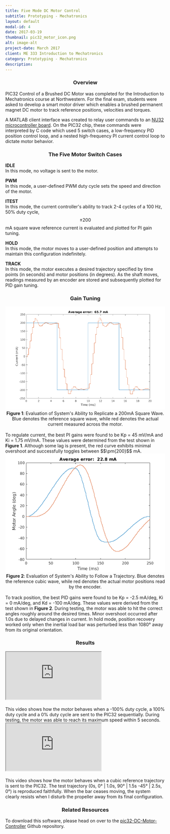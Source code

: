 ```yaml
---
title: Five Mode DC Motor Control
subtitle: Prototyping - Mechatronics
layout: default
modal-id: 4
date: 2017-03-19
thumbnail: pic32_motor_icon.png
alt: image-alt
project-date: March 2017
client: ME 333 Introduction to Mechatronics
category: Prototyping - Mechatronics
description:
---
```

<center><h3>Overview</h3></center>
PIC32 Control of a Brushed DC Motor was completed for the Introduction to Mechatronics course at Northwestern. For the final exam, students were asked to develop a smart motor driver which enables a brushed permanent magnet DC motor to track reference positions, velocities and torques.

A MATLAB client interface was created to relay user commands to an <a href="http://hades.mech.northwestern.edu/index.php/NU32#The_NU32">NU32 microcontroller board</a>. On the PIC32 chip, these commands were interpreted by C code which used 5 switch cases, a low-frequency PID position control loop, and a nested high-frequency PI current control loop to dictate motor behavior.   

<center><h3>The Five Motor Switch Cases</h3></center>
<b>IDLE</b><br>
In this mode, no voltage is sent to the motor.

<b>PWM</b><br>
In this mode, a user-defined PWM duty cycle sets the speed and direction of the motor.

<b>ITEST</b><br>
In this mode, the current controller's ability to track 2-4 cycles of a 100 Hz, 50% duty cycle, $$\pm{200}$$ mA square wave reference current is evaluated and plotted for PI gain tuning.

<b>HOLD</b><br>
In this mode, the motor moves to a user-defined position and attempts to maintain this configuration indefinitely.

<b>TRACK</b><br>
In this mode, the motor executes a desired trajectory specified by time points (in seconds) and motor positions (in degrees). As the shaft moves, readings measured by an encoder are stored and subsequently plotted for PID gain tuning.

<center><h3>Gain Tuning</h3></center>

<img class="img-responsive" src="img/portfolio/4/best_ITEST.png">
<center><b>Figure 1</b>: Evaluation of System's Ability to Replicate a 200mA Square Wave. Blue denotes the reference square wave, while red denotes the actual current measured across the motor.</center>
<br>
To regulate current, the best PI gains were found to be Kp = 45 mV/mA and Ki = 1.75 mV/mA. These values were determined from the test shown in <b>Figure 1</b>. Although some lag is present, the red curve exhibits minimal overshoot and successfully toggles between $$\pm{200}$$ mA.

<img class="img-responsive" src="img/portfolio/4/best_cubic.png">
<center><b>Figure 2</b>: Evaluation of System's Ability to Follow a Trajectory. Blue denotes the reference cubic wave, while red denotes the actual motor positions read by the encoder.</center>
<br>
To track position, the best PID gains were found to be Kp = -2.5 mA/deg, Ki = 0 mA/deg, and Kd = -100 mA/deg. These values were derived from the test shown in <b>Figure 2</b>. During testing, the motor was able to hit the correct angles roughly around the desired times. Minor overshoot occurred after 1.0s due to delayed changes in current. In hold mode, position recovery worked only when the inertial load bar was perturbed less than 1080&deg; away from its original orientation.

<center><h3>Results</h3></center>
<div class="row">
  <div class="col-lg-2 col-md-1">
  </div>
  <div class="col-lg-8 col-md-10 col-sm-12">
    <div class="embed-responsive embed-responsive-16by9" style="center">
      <iframe class="embed-responsive-item" src="https://www.youtube.com/embed/GMUKL-pQ2tU?ecver=1" allowfullscreen></iframe>
    </div>
  </div>
  <div class="col-lg-2 col-md-1">
  </div>
</div>
<br>
This video shows how the motor behaves when a -100% duty cycle, a 100% duty cycle and a 0% duty cycle are sent to the PIC32 sequentially. During testing, the motor was able to reach its maximum speed within 5 seconds.

<div class="row">
  <div class="col-lg-2 col-md-1">
  </div>
  <div class="col-lg-8 col-md-10 col-sm-12">
    <div class="embed-responsive embed-responsive-16by9" style="center">
      <iframe class="embed-responsive-item" src="https://www.youtube.com/embed/YZxAcftRakI?ecver=1" allowfullscreen></iframe>
    </div>
  </div>
  <div class="col-lg-2 col-md-1">
  </div>
</div>
<br>
This video shows how the motor behaves when a cubic reference trajectory is sent to the PIC32. The test trajectory (0s, 0&deg; | 1.0s, 90&deg; | 1.5s -45&deg; | 2.5s, 0&deg;) is reproduced faithfully. When the bar ceases moving, the system clearly resists when I disturb the propeller away from its final configuration.

<center><h3>Related Resources</h3></center>
To download this software, please head on over to the <a href="https://github.com/stephanniec/pic32-DC-Motor-Controller">pic32-DC-Motor-Controller</a> Github repository.

